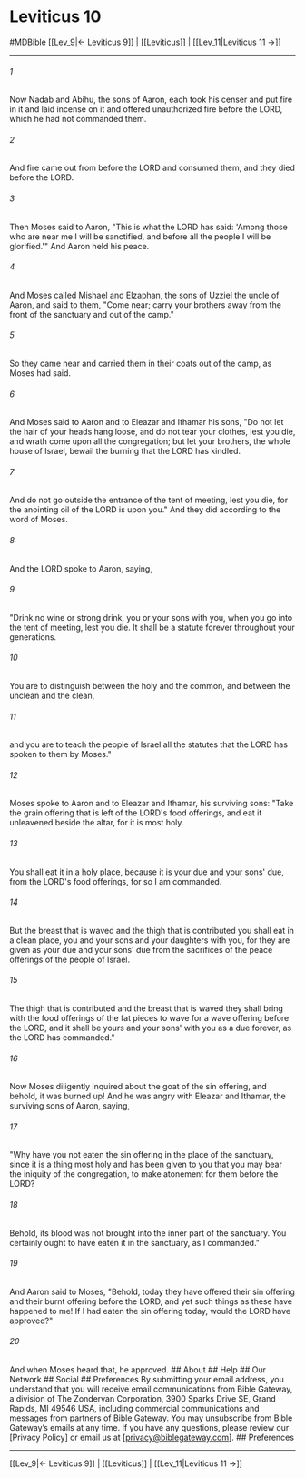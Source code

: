 # Leviticus 10
#MDBible
[[Lev_9|← Leviticus 9]] | [[Leviticus]] | [[Lev_11|Leviticus 11 →]]

***


###### 1 
Now Nadab and Abihu, the sons of Aaron, each took his censer and put fire in it and laid incense on it and offered unauthorized fire before the LORD, which he had not commanded them. 

###### 2 
And fire came out from before the LORD and consumed them, and they died before the LORD. 

###### 3 
Then Moses said to Aaron, "This is what the LORD has said: 'Among those who are near me I will be sanctified, and before all the people I will be glorified.'" And Aaron held his peace. 

###### 4 
And Moses called Mishael and Elzaphan, the sons of Uzziel the uncle of Aaron, and said to them, "Come near; carry your brothers away from the front of the sanctuary and out of the camp." 

###### 5 
So they came near and carried them in their coats out of the camp, as Moses had said. 

###### 6 
And Moses said to Aaron and to Eleazar and Ithamar his sons, "Do not let the hair of your heads hang loose, and do not tear your clothes, lest you die, and wrath come upon all the congregation; but let your brothers, the whole house of Israel, bewail the burning that the LORD has kindled. 

###### 7 
And do not go outside the entrance of the tent of meeting, lest you die, for the anointing oil of the LORD is upon you." And they did according to the word of Moses. 

###### 8 
And the LORD spoke to Aaron, saying, 

###### 9 
"Drink no wine or strong drink, you or your sons with you, when you go into the tent of meeting, lest you die. It shall be a statute forever throughout your generations. 

###### 10 
You are to distinguish between the holy and the common, and between the unclean and the clean, 

###### 11 
and you are to teach the people of Israel all the statutes that the LORD has spoken to them by Moses." 

###### 12 
Moses spoke to Aaron and to Eleazar and Ithamar, his surviving sons: "Take the grain offering that is left of the LORD's food offerings, and eat it unleavened beside the altar, for it is most holy. 

###### 13 
You shall eat it in a holy place, because it is your due and your sons' due, from the LORD's food offerings, for so I am commanded. 

###### 14 
But the breast that is waved and the thigh that is contributed you shall eat in a clean place, you and your sons and your daughters with you, for they are given as your due and your sons' due from the sacrifices of the peace offerings of the people of Israel. 

###### 15 
The thigh that is contributed and the breast that is waved they shall bring with the food offerings of the fat pieces to wave for a wave offering before the LORD, and it shall be yours and your sons' with you as a due forever, as the LORD has commanded." 

###### 16 
Now Moses diligently inquired about the goat of the sin offering, and behold, it was burned up! And he was angry with Eleazar and Ithamar, the surviving sons of Aaron, saying, 

###### 17 
"Why have you not eaten the sin offering in the place of the sanctuary, since it is a thing most holy and has been given to you that you may bear the iniquity of the congregation, to make atonement for them before the LORD? 

###### 18 
Behold, its blood was not brought into the inner part of the sanctuary. You certainly ought to have eaten it in the sanctuary, as I commanded." 

###### 19 
And Aaron said to Moses, "Behold, today they have offered their sin offering and their burnt offering before the LORD, and yet such things as these have happened to me! If I had eaten the sin offering today, would the LORD have approved?" 

###### 20 
And when Moses heard that, he approved. ## About ## Help ## Our Network ## Social ## Preferences By submitting your email address, you understand that you will receive email communications from Bible Gateway, a division of The Zondervan Corporation, 3900 Sparks Drive SE, Grand Rapids, MI 49546 USA, including commercial communications and messages from partners of Bible Gateway. You may unsubscribe from Bible Gateway&rsquo;s emails at any time. If you have any questions, please review our [Privacy Policy] or email us at [privacy@biblegateway.com]. ## Preferences

***

[[Lev_9|← Leviticus 9]] | [[Leviticus]] | [[Lev_11|Leviticus 11 →]]
